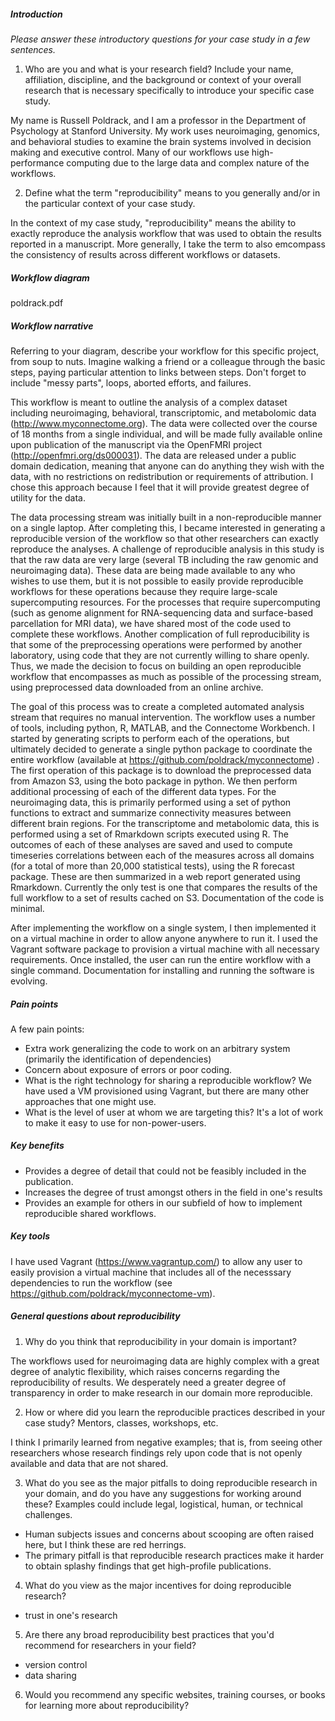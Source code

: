 ##### Introduction
*Please answer these introductory questions for your case study in a few sentences.*

1) Who are you and what is your research field? Include your name, affiliation, discipline, and the background or context of your overall research that is necessary specifically to introduce your specific case study.

My name is Russell Poldrack, and I am a professor in the Department of Psychology at Stanford University.  My work uses neuroimaging, genomics, and behavioral studies to examine the brain systems involved in decision making and executive control.  Many of our workflows use high-performance computing due to the large data and complex nature of the workflows.

2) Define what the term "reproducibility" means to you generally and/or in the particular context of your case study.

In the context of my case study, "reproducibility" means the ability to exactly reproduce the analysis workflow that was used to obtain the results reported in a manuscript. More generally, I take the term to also emcompass the consistency of results across different workflows or datasets. 

##### Workflow diagram

poldrack.pdf

##### Workflow narrative

Referring to your diagram, describe your workflow for this specific project, from soup to nuts. Imagine walking a friend or a colleague through the basic steps, paying particular attention to links between steps. Don't forget to include "messy parts", loops, aborted efforts, and failures.

This workflow is meant to outline the analysis of a complex dataset including neuroimaging, behavioral, transcriptomic, and metabolomic data (http://www.myconnectome.org).  The data were collected over the course of 18 months from a single individual, and will be made fully available online upon publication of the manuscript via the OpenFMRI project (http://openfmri.org/ds000031).  The data are released under a public domain dedication, meaning that anyone can do anything they wish with the data, with no restrictions on redistribution or requirements of attribution.  I chose this approach because I feel that it will provide greatest degree of utility for the data.

The data processing stream was initially built in a non-reproducible manner on a single laptop.  After completing this, I became interested in generating a reproducible version of the workflow so that other researchers can exactly reproduce the analyses. A challenge of reproducible analysis in this study is that the raw data are very large (several TB including the raw genomic and neuroimaging data).  These data are being made available to any who wishes to use them, but it is not possible to easily provide reproducible workflows for these operations because they require large-scale supercomputing resources. For the processes that require supercomputing (such as genome alignment for RNA-sequencing data and surface-based parcellation for MRI data), we have shared most of the code used to complete these workflows.  Another complication of full reproducibility is that some of the preprocessing operations were performed by another laboratory, using code that they are not currently willing to share openly. Thus, we made the decision to focus on building an open reproducible workflow that encompasses as much as possible of the processing stream, using preprocessed data downloaded from an online archive.

The goal of this process was to create a completed automated analysis stream that requires no manual intervention.  The workflow uses a number of tools, including python, R, MATLAB, and the Connectome Workbench.  I started by generating scripts to perform each of the operations, but ultimately decided to generate a single python package to coordinate the entire workflow (available at https://github.com/poldrack/myconnectome)  .  The first operation of this package is to download the preprocessed data from Amazon S3, using the boto package in python.  We then perform additional processing of each of the different data types.  For the neuroimaging data, this is primarily performed using a set of python functions to extract and summarize connectivity measures between different brain regions.  For the transcriptome and metabolomic data, this is performed using a set of Rmarkdown scripts executed using R. The outcomes of each of these analyses are saved and used to compute timeseries correlations between each of the measures across all domains (for a total of more than 20,000 statistical tests), using the R forecast package.  These are then summarized in a web report generated using Rmarkdown.  Currently the only test is one that compares the results of the full workflow to a set of results cached on S3.  Documentation of the code is minimal.

After implementing the workflow on a single system, I then implemented it on a virtual machine in order to allow anyone anywhere to run it.  I used the Vagrant software package to provision a virtual machine with all necessary requirements.  Once installed, the user can run the entire workflow with a single command.  Documentation for installing and running the software is evolving.


##### Pain points
A few pain points:
- Extra work generalizing the code to work on an arbitrary system (primarily the identification of dependencies)
- Concern about exposure of errors or poor coding.
- What is the right technology for sharing a reproducible workflow?  We have used a VM provisioned using Vagrant, but there are many other approaches that one might use.
- What is the level of user at whom we are targeting this?  It's a lot of work to make it easy to use for non-power-users.


##### Key benefits
- Provides a degree of detail that could not be feasibly included in the publication.
- Increases the degree of trust amongst others in the field in one's results
- Provides an example for others in our subfield of how to implement reproducible shared workflows.

##### Key tools

I have used Vagrant (https://www.vagrantup.com/) to allow any user to easily provision a virtual machine that includes all of the necesssary dependencies to run the workflow (see https://github.com/poldrack/myconnectome-vm).

##### General questions about reproducibility


1) Why do you think that reproducibility in your domain is important?

The workflows used for neuroimaging data are highly complex with a great degree of analytic flexibility, which raises concerns regarding the reproducibility of results.  We desperately need a greater degree of transparency in order to make research in our domain more reproducible.

2) How or where did you learn the reproducible practices described in your case study? Mentors, classes, workshops, etc.

I think I primarily learned from negative examples; that is, from seeing other researchers whose research findings rely upon code that is not openly available and data that are not shared.

3) What do you see as the major pitfalls to doing reproducible research in your domain, and do you have any suggestions for working around these? Examples could include legal, logistical, human, or technical challenges.

- Human subjects issues and concerns about scooping are often raised here, but I think these are red herrings.
- The primary pitfall is that reproducible research practices make it harder to obtain splashy findings that get high-profile publications.  

4) What do you view as the major incentives for doing reproducible research?

- trust in one's research

5) Are there any broad reproducibility best practices that you'd recommend for researchers in your field?

- version control
- data sharing


6) Would you recommend any specific websites, training courses, or books for learning more about reproducibility?
